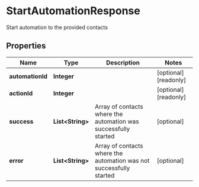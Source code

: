 

# StartAutomationResponse

Start automation to the provided contacts
## Properties

Name | Type | Description | Notes
------------ | ------------- | ------------- | -------------
**automationId** | **Integer** |  |  [optional] [readonly]
**actionId** | **Integer** |  |  [optional] [readonly]
**success** | **List&lt;String&gt;** | Array of contacts where the automation was successfully started |  [optional]
**error** | **List&lt;String&gt;** | Array of contacts where the automation was not successfully started |  [optional]




